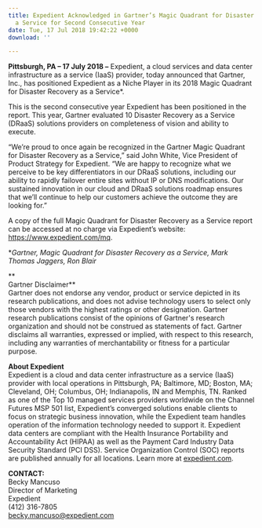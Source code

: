 ```yaml
---
title: Expedient Acknowledged in Gartner’s Magic Quadrant for Disaster Recovery as
  a Service for Second Consecutive Year
date: Tue, 17 Jul 2018 19:42:22 +0000
download: ''

---
```

**Pittsburgh, PA – 17 July 2018 –** Expedient, a cloud services and data center infrastructure as a service (IaaS) provider, today announced that Gartner, Inc., has positioned Expedient as a Niche Player in its 2018 Magic Quadrant for Disaster Recovery as a Service*. 

This is the second consecutive year Expedient has been positioned in the report. This year, Gartner evaluated 10 Disaster Recovery as a Service (DRaaS) solutions providers on completeness of vision and ability to execute. 

“We’re proud to once again be recognized in the Gartner Magic Quadrant for Disaster Recovery as a Service,” said John White, Vice President of Product Strategy for Expedient. “We are happy to recognize what we perceive to be key differentiators in our DRaaS solutions, including our ability to rapidly failover entire sites without IP or DNS modifications. Our sustained innovation in our cloud and DRaaS solutions roadmap ensures that we’ll continue to help our customers achieve the outcome they are looking for.” 

A copy of the full Magic Quadrant for Disaster Recovery as a Service report can be accessed at no charge via Expedient’s website: https://www.expedient.com/mq. 

\*_Gartner, Magic Quadrant for Disaster Recovery as a Service, Mark Thomas Jaggers, Ron Blair_

**  
Gartner Disclaimer**   
Gartner does not endorse any vendor, product or service depicted in its research publications, and does not advise technology users to select only those vendors with the highest ratings or other designation. Gartner research publications consist of the opinions of Gartner's research organization and should not be construed as statements of fact. Gartner disclaims all warranties, expressed or implied, with respect to this research, including any warranties of merchantability or fitness for a particular purpose.  

**About Expedient**   
Expedient is a cloud and data center infrastructure as a service (IaaS) provider with local operations in Pittsburgh, PA; Baltimore, MD; Boston, MA; Cleveland, OH; Columbus, OH; Indianapolis, IN and Memphis, TN. Ranked as one of the Top 10 managed services providers worldwide on the Channel Futures MSP 501 list, Expedient’s converged solutions enable clients to focus on strategic business innovation, while the Expedient team handles operation of the information technology needed to support it. Expedient data centers are compliant with the Health Insurance Portability and Accountability Act (HIPAA) as well as the Payment Card Industry Data Security Standard (PCI DSS). Service Organization Control (SOC) reports are published annually for all locations. Learn more at [expedient.com](http://www.expedient.com/).  

**CONTACT:**   
Becky Mancuso   
Director of Marketing   
Expedient   
(412) 316-7805   
[becky.mancuso@expedient.com](mailto:becky.mancuso@expedient.com)